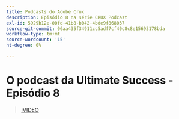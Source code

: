 ```yaml
---
title: Podcasts do Adobe Crux
description: Episódio 8 na série CRUX Podcast
exl-id: 5929b12e-00fd-41b8-b042-4bde9f868037
source-git-commit: 06aa435f34911cc5adf7cf40c8c8e15693178bda
workflow-type: tm+mt
source-wordcount: '15'
ht-degree: 0%

---
```


# O podcast da Ultimate Success - Episódio 8

>[!VIDEO](https://video.tv.adobe.com/v/3429404?quality=12learn=on)
